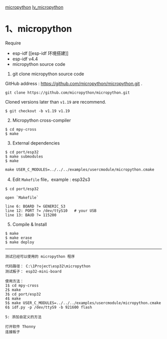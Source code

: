 [micropython](https://github.com/micropython/micropython)
[lv_micropython](https://github.com/lvgl/lv_micropython)

# 1、micropython

Require
- esp-idf [[esp-idf 环境搭建]]
- esp-idf v4.4
- micropython source code

1. git clone micropython source code

GitHub address : https://github.com/micropython/micropython.git .
~~~
git clone https://github.com/micropython/micropython.git
~~~

Cloned versions later than `v1.19` are recommend.
~~~
$ git checkout -b v1.19 v1.19 
~~~

2. Micropython cross-compiler
~~~
$ cd mpy-cross
$ make
~~~

3. External dependencies
~~~
$ cd port/esp32
$ make submodules
$ make

make USER_C_MODULES=../../../examples/usercmodule/micropython.cmake
~~~

4. Edit `Makefile` file，example : esp32s3
~~~
$ cd port/esp32

open `Makefile`

line 6: BOARD ?= GENERIC_S3
line 12: PORT ?= /dev/ttyS10   # your USB
line 13: BAUD ?= 115200
~~~

5. Compile & Install
~~~
$ make
$ make erase
$ make deploy
~~~


---
~~~
测试已经可以使用的 micropython 程序

代码路径： C:\1Project\esp32\micropython
测试板子： esp32-mini-board

使用方法：
1$ cd mpy-cross
2$ make
3$ cd port/esp32
4$ make
5$ make USER_C_MODULES=../../../examples/usercmodule/micropython.cmake     
6$ idf.py -p /dev/ttyS9 -b 921600 flash

5: 添加自定义的方法

打开软件 Thonny
连接板子
~~~

~~~

~~~

